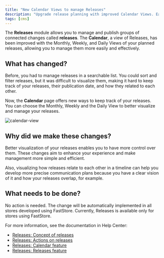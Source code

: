 ```yaml
---
title: "New Calendar Views to manage Releases"
description: "Upgrade release planning with improved Calendar Views. Easily manage planned releases through Monthly, Weekly, and Daily Views in Releases module."
tags: [cms]
---
```


The **Releases** module allows you to manage and publish groups of connected changes called **releases**. The **Calendar**, a view of Releases, has been improved with the Monthly, Weekly, and Daily Views of your planned releases, allowing you to manage them more easily and effectively.


## What has changed?

Before, you had to manage releases in a searchable list. You could sort and filter releases, but it was difficult to visualize them, making it hard to keep track of your releases, their publication date, and how they related to each other.

Now, the **Calendar** page offers new ways to keep track of your releases. You can choose the Monthly, Weekly and the Daily View to better visualize and manage your releases.

![calendar-view](https://user-images.githubusercontent.com/67270558/227258047-09465403-8eb0-4f98-a692-afc6e6bb051b.png)

## Why did we make these changes?

Better visualization of your releases enables you to have more control over them. These changes aim to enhance your experience and make management more simple and efficient. 

Also, visualizing how releases relate to each other in a timeline can help you develop more precise communication plans because you have a clear vision of it and how your releases overlap, for example.

## What needs to be done?

No action is needed. The change will be automatically implemented in all stores developed using FastStore. Currently, Releases is available only for stores using FastStore.

For more information, see the documentation in Help Center:

- [Releases: Concept of releases](https://help.vtex.com/en/tutorial/planner-release-concept-beta--4pWhQTXG0aIIsi2TYxxRkZ)
- [Releases: Actions on releases](https://help.vtex.com/en/tutorial/planner-actions-on-releases-beta--1zsomdifPEQkdV6RW93JyW)
- [Releases: Calendar feature](https://help.vtex.com/en/v4/docs/planner-calendar-page--6GESJ17RFvGrvF9JqToron)
- [Releases: Releases feature](https://help.vtex.com/en/v4/docs/planner-releases-page--1tQNCNwoMvxV4EoizajqJw)
